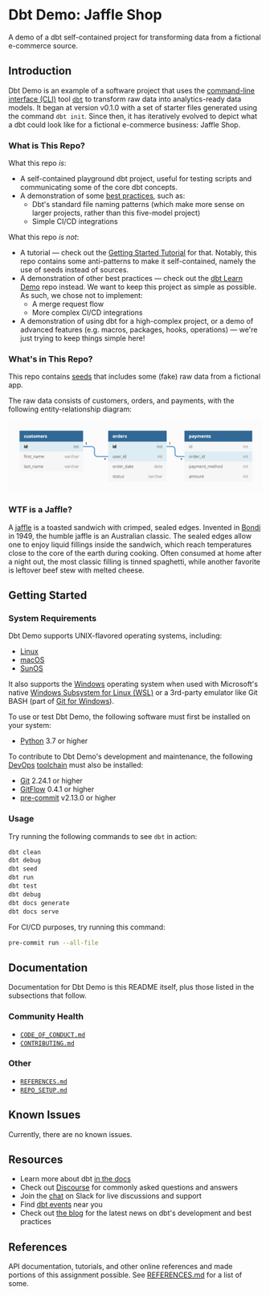 # Dbt Demo: Jaffle Shop

A demo of a dbt self-contained project for transforming data from a fictional
e-commerce source.

## Introduction

Dbt Demo is an example of a software project that uses the [command-line
interface (CLI)][CLI] tool [`dbt`][dbt] to transform raw data into analytics-ready data
models. It began at version v0.1.0 with a set of starter files generated using
the command `dbt init`. Since then, it has iteratively evolved to depict what a
dbt could look like for a fictional e-commerce business: Jaffle Shop.

### What is This Repo?

What this repo _is_:

- A self-contained playground dbt project, useful for testing scripts and
  communicating some of the core dbt concepts.
- A demonstration of some [best practices][best practices], such as:
  - Dbt's standard file naming patterns (which make more sense on larger
      projects, rather than this five-model project)
  - Simple CI/CD integrations

What this repo _is not_:

- A tutorial — check out the [Getting Started Tutorial][tutorial] for that. Notably, this
  repo contains some anti-patterns to make it self-contained, namely the use of
  seeds instead of sources.
- A demonstration of other best practices — check out the [dbt Learn Demo][demo] repo
  instead. We want to keep this project as simple as possible. As such, we chose
  not to implement:
  - A merge request flow
  - More complex CI/CD integrations
- A demonstration of using dbt for a high-complex project, or a demo of advanced
  features (e.g. macros, packages, hooks, operations) — we're just trying to keep
  things simple here!

### What's in This Repo?

This repo contains [seeds][seeds] that includes some (fake) raw data from a fictional
app.

The raw data consists of customers, orders, and payments, with the following
entity-relationship diagram:

![Jaffle Shop ERD][ERD]

### WTF is a Jaffle?

A [jaffle][jaffle] is a toasted sandwich with crimped, sealed edges. Invented in [Bondi][Bondi] in
1949, the humble jaffle is an Australian classic. The sealed edges allow one to
enjoy liquid fillings inside the sandwich, which reach temperatures close to the
core of the earth during cooking. Often consumed at home after a night out, the
most classic filling is tinned spaghetti, while another favorite is leftover
beef stew with melted cheese.

## Getting Started

### System Requirements

Dbt Demo supports UNIX-flavored operating systems, including:

* [Linux][Linux]
* [macOS][macOS]
* [SunOS][SunOS]

It also supports the [Windows][Windows] operating system when used with
Microsoft's native [Windows Subsystem for Linux (WSL)][WSL] or a 3rd-party emulator
like Git BASH (part of [Git for Windows][Git for Windows]).

To use or test Dbt Demo, the following software must first be installed on your
system:

* [Python][Python] 3.7 or higher

To contribute to Dbt Demo's development and maintenance, the following [DevOps][DevOps]
[toolchain][toolchain] must also be installed:

* [Git][Git] 2.24.1 or higher
* [GitFlow][GitFlow] 0.4.1 or higher
* [pre-commit][pre-commit] v2.13.0 or higher

### Usage

Try running the following commands to see `dbt` in action:

```bash
dbt clean
dbt debug
dbt seed
dbt run
dbt test
dbt debug
dbt docs generate
dbt docs serve
```

For CI/CD purposes, try running this command:

```bash
pre-commit run --all-file
```

## Documentation

Documentation for Dbt Demo is this README itself, plus those listed in the
subsections that follow.

### Community Health

* [`CODE_OF_CONDUCT.md`](CODE_OF_CONDUCT.md)
* [`CONTRIBUTING.md`](CONTRIBUTING.md)

### Other

* [`REFERENCES.md`](REFERENCES.md)
* [`REPO_SETUP.md`](REPO_SETUP.md)

## Known Issues

Currently, there are no known issues.

## Resources

- Learn more about dbt [in the docs](https://docs.getdbt.com/docs/introduction)
- Check out [Discourse](https://discourse.getdbt.com/) for commonly asked questions and answers
- Join the [chat](https://community.getdbt.com/) on Slack for live discussions and support
- Find [dbt events](https://events.getdbt.com) near you
- Check out [the blog](https://blog.getdbt.com/) for the latest news on dbt's development and best practices

## References

API documentation, tutorials, and other online references and made portions of
this assignment possible. See [REFERENCES.md](REFERENCES.md) for a list of some.

[best practices]: https://docs.getdbt.com/guides/best-practices
[Bondi]: https://en.wikipedia.org/wiki/Bondi,_New_South_Wales
[CLI]: https://en.wikipedia.org/wiki/Command-line_interface
[dbt]: https://www.getdbt.com
[demo]: https://github.com/dbt-labs/dbt-learn-demo
[DevOps]: https://en.wikipedia.org/wiki/DevOps
[ERD]: etc/jaffle_shop_erd.png
[Git]: https://git-scm.com
[Git for Windows]: https://gitforwindows.org
[GitFlow]: https://github.com/nvie/gitflow
[jaffle]: https://australianfoodtimeline.com.au/jaffle-craze
[Linux]: https://www.linuxfoundation.org
[macOS]: https://www.apple.com/macos
[pre-commit]: https://github.com/pre-commit/pre-commit
[Python]: https://www.python.org
[seeds]: https://docs.getdbt.com/docs/building-a-dbt-project/seeds
[SunOS]: https://en.wikipedia.org/wiki/SunOS
[toolchain]: https://en.wikipedia.org/wiki/Toolchain
[tutorial]: https://docs.getdbt.com/tutorial/setting-up
[Windows]: https://www.microsoft.com/en-us/windows
[WSL]: https://docs.microsoft.com/en-us/windows/wsl/about
